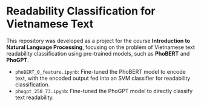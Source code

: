 # Readability Classification for Vietnamese Text 

This repository was developed as a project for the course **Introduction to Natural Language Processing**, focusing on the problem of Vietnamese text readability classification using pre-trained models, such as **PhoBERT** and **PhoGPT**.

- `phoBERT_0_feature.ipynb`: Fine-tuned the PhoBERT model to encode text, with the encoded output fed into an SVM classifier for readability classification.
- `phogpt_250_73.ipynb`: Fine-tuned the PhoGPT model to directly classify text readability.
